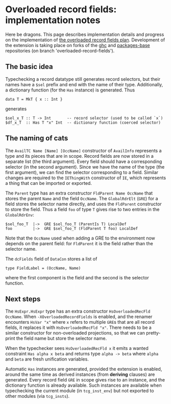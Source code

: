 # Overloaded record fields: implementation notes


Here be dragons. This page describes implementation details and progress on the implementation of [the overloaded record fields plan](records/overloaded-record-fields/plan). Development of the extension is taking place on forks of the [ ghc](https://github.com/adamgundry/ghc) and [ packages-base](https://github.com/adamgundry/packages-base) repositories (on branch 'overloaded-record-fields').

## The basic idea


Typechecking a record datatype still generates record selectors, but their names have a `$sel` prefix and end with the name of their type. Additionally, a dictionary function (for the `Has` instance) is generated. Thus

```wiki
data T = MkT { x :: Int }
```


generates

```wiki
$sel_x_T :: T -> Int       -- record selector (used to be called `x`)
$df_x_T  :: Has T "x" Int  -- dictionary function (coerced selector)
```

## The naming of cats


The `AvailTC Name [Name] [OccName]` constructor of `AvailInfo` represents a type and its pieces that are in scope. Record fields are now stored in a separate list (the third argument). Every field should have a corresponding selector (in the second argument). Since we have the name of the type (the first argument), we can find the selector corresponding to a field. Similar changes are required to the `IEThingWith` constructor of `IE`, which represents a thing that can be imported or exported.


The `Parent` type has an extra constructor `FldParent Name OccName` that stores the parent `Name` and the field `OccName`. The `GlobalRdrElt` (`GRE`) for a field stores the selector name directly, and uses the `FldParent` constructor to store the field. Thus a field `foo` of type `T` gives rise to two entries in the `GlobalRdrEnv`:

```wiki
$sel_foo_T  |->  GRE $sel_foo_T (ParentIs T) LocalDef
foo         |->  GRE $sel_foo_T (FldParent T foo) LocalDef
```


Note that the `OccName` used when adding a GRE to the environment now depends on the parent field: for `FldParent` it is the field rather than the selector name.


The `dcFields` field of `DataCon` stores a list of

```wiki
type FieldLabel = (OccName, Name)
```


where the first component is the field and the second is the selector function.

## Next steps


The `HsExpr.HsExpr` type has an extra constructor `HsOverloadedRecFld OccName`. When `-XOverloadedRecordFields` is enabled, and the renamer encounters `HsVar "x"` where `x` refers to multiple `GRE`s that are all record fields, it replaces it with `HsOverloadedRecFld "x"`. There needs to be a similar constructor for non-overloaded projections, so that we can pretty-print the field name but store the selector name.


When the typechecker sees `HsOverloadedRecFld x` it emits a wanted constraint `Has alpha x beta` and returns type `alpha -> beta` where `alpha` and `beta` are fresh unification variables.


Automatic `Has` instances are generated, provided the extension is enabled, around the same time as derived instances (from **deriving** clauses) are generated. Every record field `GRE` in scope gives rise to an instance, and the dictionary function is already available. Such instances are available when typechecking the current module (in `tcg_inst_env`) but not exported to other modules (via `tcg_insts`).
